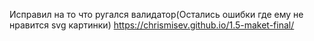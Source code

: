Исправил на то что ругался валидатор(Остались ошибки где ему не нравится svg картинки) 
https://chrismisev.github.io/1.5-maket-final/
